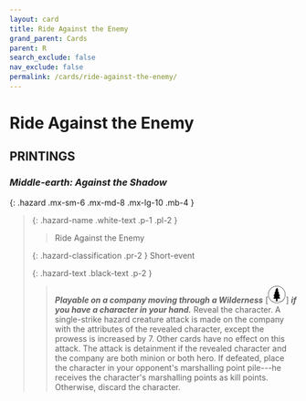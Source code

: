 ```yaml
---
layout: card
title: Ride Against the Enemy
grand_parent: Cards
parent: R
search_exclude: false
nav_exclude: false
permalink: /cards/ride-against-the-enemy/
---
```


# Ride Against the Enemy


## PRINTINGS


### _Middle-earth: Against the Shadow_

{: .hazard .mx-sm-6 .mx-md-8 .mx-lg-10 .mb-4 }
> {: .hazard-name .white-text .p-1 .pl-2 }
> > <div class="hazard-mp"></div>
> > <div class="card-name">Ride Against the Enemy</div>
>
> {: .hazard-classification .pr-2 }
> Short-event
>
> {: .hazard-text .black-text .p-2 }
> > ***Playable on a company moving through a Wilderness*** <nobr>[<img src="/assets/images/wilderness.svg">]</nobr> ***if you have a character in your hand.*** Reveal the character. A single-strike hazard creature attack is made on the company with the attributes of the revealed character, except the prowess is increased by 7. Other cards have no effect on this attack. The attack is detainment if the revealed character and the company are both minion or both hero. If defeated, place the character in your opponent's marshalling point pile---he receives the character's marshalling points as kill points. Otherwise, discard the character. 
>



